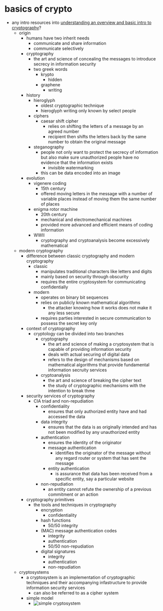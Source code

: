 # basics of crypto

* any intro resources into [understanding an overview and basic intro to cryptography](https://www.tutorialspoint.com/cryptography/index.htm)?
	* origin
		* humans have two inherit needs
			* communicate and share information
			* communicate selectively
		* cryptography
			* the art and science of concealing the messages to introduce secrecy in information security 
			* two greek words
				* krypto
					* hidden
				* graphene
					* writing
		* history
			* hieroglyph
				* oldest cryptographic technique
				* hieroglyph writing only known by select people
			* ciphers
				* caesar shift cipher
					* relies on shifting the letters of a message by an agreed number
					* recipient then shifts the letters back by the same number to obtain the original message
			* steganography
				* people not only want to protect the secrecy of information but also make sure unauthorized people have no evidence that the information exists	
					* invisible watermarking
				* this can be data encoded into an image 
		* evolution
			* vigenere coding
				* 15th century
				* offered moving letters in the message with a number of variable places instead of moving them the same number of places
			* enigma rotor machine
				* 20th century
				* mechanical and electromechanical machines 
				* provided more advanced and efficient means of coding information
			* WWII
				* cryptography and cryptoanalysis become excessively mathematical
	* modern cryptography
		* difference between classic cryptography and modern cryptography
			* classic
				* manipulates traditional characters like letters and digits
				* mainly based on security through obscurity
				* requires the entire cryptosystem for communicating confidentially
			* modern
				* operates on binary bit sequences
				* relies on publicly known mathematical algorithms
					* the attacker knowing how it works does not make it any less secure
				* requires parties interested in secure communication to possess the secret key only
		* context of cryptography
			* cryptology can be divided into two branches
				* cryptography
					* the art and science of making a cryptosystem that is capable of providing information security
					* deals with actual securing of digital data
					* refers to the design of mechanisms based on mathematical algorithms that provide fundamental information secruity services
				* cryptoanalysis
					* the art and science of breaking the cipher text
					* the study of cryptographic mechanisms with the intention to break thme
		* security services of cryptography
			* CIA triad and non-repudiation
				* confidentiality
					* ensures that only authorized entity have and had accessed the data
				* data integrity
					* ensures that the data is as originally intended and has not been modified by any unauthorized entity
				* authentication
					* ensures the identity of the originator
					* message authentication
						* identifies the originator of the message without any regard router or system that has sent the message
					* entity authentication
						* is assurance that data has been received from a specific entity, say a particular website
				* non-repudiation
					* an entity cannot refute the ownership of a previous commitment or an action
		* cryptography primitives
			* the tools and techniques in cryptography
				* encryption
					* confidentiality
				* hash functions
					* 50/50 integrity
				* (MAC) message authentication codes
					* integrity
					* authentication
					* 50/50 non-repudiation
				* digital signatures
					* integrity
					* authentication
					* non-repudiation
	* cryptosystems
		* a cryptosystem is an implementation of cryptographic techniques and their accompanying infastructure to provide information security services
			* can also be referred to as a cipher system
		* simple model
			* ![simple cryptosystem](https://www.tutorialspoint.com/cryptography/images/cryptosystem.jpg, "simple cryptosystem")
			
				

















































